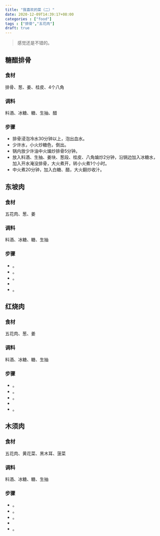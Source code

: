 ```yaml
---
title: "我喜欢的菜（二）"
date: 2020-12-09T14:39:17+08:00
categories : ["food"]
tags : ["排骨","五花肉"]
draft: true
---
```

>感觉还是不错的。

## 糖醋排骨
### 食材
排骨、葱、姜、桂皮、4个八角
### 调料
料酒、冰糖、糖、生抽、醋
### 步骤
* 排骨浸泡冷水30分钟以上，泡出血水。
* 少许水，小火炒糖色，倒出。
* 锅内放少许油中火煸炒排骨5分钟。
* 放入料酒、生抽、姜块、葱段、桂皮、八角煸炒2分钟，沿锅边加入冰糖水，加入开水淹没排骨，大火煮开，转小火煮1个小时。
* 中火煮20分钟，加入白糖、醋，大火翻炒收汁。

## 东坡肉
### 食材
五花肉、葱、姜
### 调料
料酒、冰糖、糖、生抽 
### 步骤
* 。      
* 。                       
* 。  
*   
* 。  

## 红烧肉  
### 食材
五花肉、葱、姜        
### 调料
料酒、冰糖、糖、生抽     
### 步骤
* 。                                      
* 。                                               
* 。                               
*                                                                                                                 
* 。   

## 木须肉  
### 食材
五花肉、黄花菜、黑木耳、菠菜        
### 调料
料酒、冰糖、糖、生抽     
### 步骤
* 。                                      
* 。                                               
* 。                               
*                                                                                                                 
* 。
